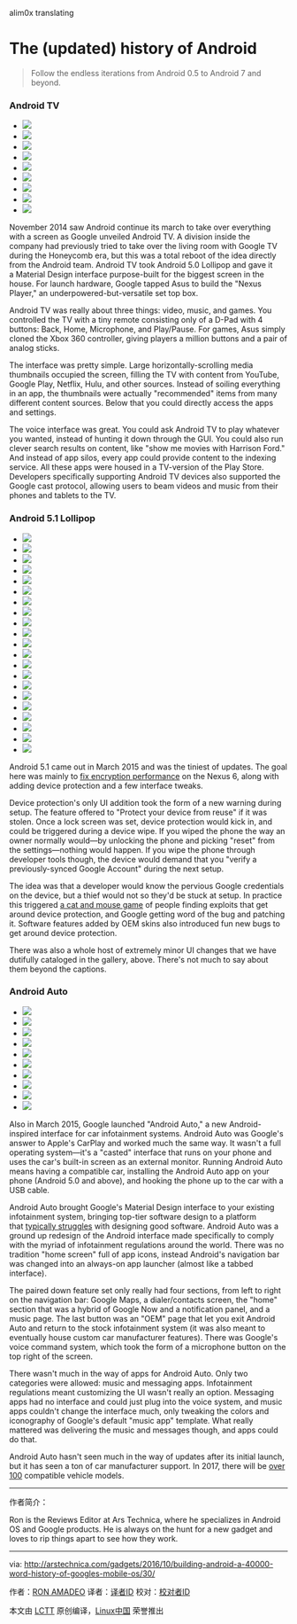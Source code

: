 alim0x translating

The (updated) history of Android
============================================================

> Follow the endless iterations from Android 0.5 to Android 7 and beyond.

### Android TV


*   [
     ![](https://cdn.arstechnica.net/wp-content/uploads/2016/10/IMG_0002-22-150x150.jpg) 
    ][2]
*   [
     ![](https://cdn.arstechnica.net/wp-content/uploads/2014/11/device-2014-10-31-172334-150x150.png) 
    ][3]
*   [
     ![](https://cdn.arstechnica.net/wp-content/uploads/2014/11/play-store-2-150x150.png) 
    ][4]
*   [
     ![](https://cdn.arstechnica.net/wp-content/uploads/2014/11/search-2-150x150.png) 
    ][5]
*   [
     ![](https://cdn.arstechnica.net/wp-content/uploads/2014/11/search-1-150x150.png) 
    ][6]
*   [
     ![](https://cdn.arstechnica.net/wp-content/uploads/2014/11/device-2014-10-31-150246-150x150.png) 
    ][7]
*   [
     ![](https://cdn.arstechnica.net/wp-content/uploads/2014/11/device-2014-10-31-1548581-150x150.png) 
    ][8]
*   [
     ![](https://cdn.arstechnica.net/wp-content/uploads/2014/11/device-2014-10-31-170651-150x150.png) 
    ][9]
*   [
     ![](https://cdn.arstechnica.net/wp-content/uploads/2014/11/device-2014-10-31-174128-150x150.png) 
    ][10]

November 2014 saw Android continue its march to take over everything with a screen as Google unveiled Android TV. A division inside the company had previously tried to take over the living room with Google TV during the Honeycomb era, but this was a total reboot of the idea directly from the Android team. Android TV took Android 5.0 Lollipop and gave it a Material Design interface purpose-built for the biggest screen in the house. For launch hardware, Google tapped Asus to build the "Nexus Player," an underpowered-but-versatile set top box.

Android TV was really about three things: video, music, and games. You controlled the TV with a tiny remote consisting only of a D-Pad with 4 buttons: Back, Home, Microphone, and Play/Pause. For games, Asus simply cloned the Xbox 360 controller, giving players a million buttons and a pair of analog sticks.

The interface was pretty simple. Large horizontally-scrolling media thumbnails occupied the screen, filling the TV with content from YouTube, Google Play, Netflix, Hulu, and other sources. Instead of soiling everything in an app, the thumbnails were actually "recommended" items from many different content sources. Below that you could directly access the apps and settings.

The voice interface was great. You could ask Android TV to play whatever you wanted, instead of hunting it down through the GUI. You could also run clever search results on content, like "show me movies with Harrison Ford." And instead of app silos, every app could provide content to the indexing service. All these apps were housed in a TV-version of the Play Store. Developers specifically supporting Android TV devices also supported the Google cast protocol, allowing users to beam videos and music from their phones and tablets to the TV.

### Android 5.1 Lollipop

*   [
     ![](https://cdn.arstechnica.net/wp-content/uploads/2015/03/lock1-150x150.jpg) 
    ][11]
*   [
     ![](https://cdn.arstechnica.net/wp-content/uploads/2015/03/2015-03-14-17.33.58-150x150.png) 
    ][12]
*   [
     ![](https://cdn.arstechnica.net/wp-content/uploads/2015/03/quick-150x150.jpg) 
    ][13]
*   [
     ![](https://cdn.arstechnica.net/wp-content/uploads/2015/03/new-quick-panels-150x150.jpg) 
    ][14]
*   [
     ![](https://cdn.arstechnica.net/wp-content/uploads/2015/03/volumepress-150x150.jpg) 
    ][15]
*   [
     ![](https://cdn.arstechnica.net/wp-content/uploads/2015/03/volumetouch-150x150.jpg) 
    ][16]
*   [
     ![](https://cdn.arstechnica.net/wp-content/uploads/2015/03/volumebell-150x150.jpg) 
    ][17]
*   [
     ![](https://cdn.arstechnica.net/wp-content/uploads/2015/03/interrupts1-150x150.jpg) 
    ][18]
*   [
     ![](https://cdn.arstechnica.net/wp-content/uploads/2015/03/heads-up1-150x150.jpg) 
    ][19]
*   [
     ![](https://cdn.arstechnica.net/wp-content/uploads/2015/03/screen-pin-2-150x150.jpg) 
    ][20]
*   [
     ![](https://cdn.arstechnica.net/wp-content/uploads/2015/03/screen-pin-150x150.jpg) 
    ][21]
*   [
     ![](https://cdn.arstechnica.net/wp-content/uploads/2015/03/gif1-150x150.gif) 
    ][22]
*   [
     ![](https://cdn.arstechnica.net/wp-content/uploads/2015/03/Untitled-1-150x150.gif) 
    ][23]
*   [
     ![](https://cdn.arstechnica.net/wp-content/uploads/2015/03/51-150x150.jpg) 
    ][24]
*   [
     ![](https://cdn.arstechnica.net/wp-content/uploads/2015/03/scrollbar-150x150.jpg) 
    ][25]
*   [
     ![](https://cdn.arstechnica.net/wp-content/uploads/2015/03/simcard-150x150.jpg) 
    ][26]
*   [
     ![](https://cdn.arstechnica.net/wp-content/uploads/2015/03/sip-150x150.jpg) 
    ][27]
*   [
     ![](https://cdn.arstechnica.net/wp-content/uploads/2015/03/status-screen-150x150.jpg) 
    ][28]
*   [
     ![](https://cdn.arstechnica.net/wp-content/uploads/2015/03/time-picker-150x150.jpg) 
    ][29]
*   [
     ![](https://cdn.arstechnica.net/wp-content/uploads/2015/03/icons-150x150.jpg) 
    ][30]
*   [
     ![](https://cdn.arstechnica.net/wp-content/uploads/2015/03/play-store-150x150.jpg) 
    ][31]

Android 5.1 came out in March 2015 and was the tiniest of updates. The goal here was mainly to [fix encryption performance][43] on the Nexus 6, along with adding device protection and a few interface tweaks.

Device protection's only UI addition took the form of a new warning during setup. The feature offered to "Protect your device from reuse" if it was stolen. Once a lock screen was set, device protection would kick in, and could be triggered during a device wipe. If you wiped the phone the way an owner normally would—by unlocking the phone and picking "reset" from the settings—nothing would happen. If you wipe the phone through developer tools though, the device would demand that you "verify a previously-synced Google Account" during the next setup.

The idea was that a developer would know the pervious Google credentials on the device, but a thief would not so they'd be stuck at setup. In practice this triggered [a cat and mouse game][44] of people finding exploits that get around device protection, and Google getting word of the bug and patching it. Software features added by OEM skins also introduced fun new bugs to get around device protection.

There was also a whole host of extremely minor UI changes that we have dutifully cataloged in the gallery, above. There's not much to say about them beyond the captions.

### Android Auto

*   [
     ![](https://cdn.arstechnica.net/wp-content/uploads/2016/10/Android_Auto_The_right_information_for_the_road_ahead_-_YouTube_-_Google_Chrome_2016-10-29_19-49-56-150x150.jpg) 
    ][32]
*   [
     ![](https://cdn.arstechnica.net/wp-content/uploads/2016/10/Android-Auto-150x150.jpg) 
    ][33]
*   [
     ![](https://cdn.arstechnica.net/wp-content/uploads/2015/07/screendump-2015-07-09-105548-150x150.png) 
    ][34]
*   [
     ![](https://cdn.arstechnica.net/wp-content/uploads/2015/07/screendump-2015-07-09-091514-150x150.png) 
    ][35]
*   [
     ![](https://cdn.arstechnica.net/wp-content/uploads/2015/07/screendump-2015-07-10-194221-150x150.png) 
    ][36]
*   [
     ![](https://cdn.arstechnica.net/wp-content/uploads/2015/07/screendump-2015-07-09-110323-150x150.png) 
    ][37]
*   [
     ![](https://cdn.arstechnica.net/wp-content/uploads/2015/07/screendump-2015-07-10-113659-150x150.png) 
    ][38]
*   [
     ![](https://cdn.arstechnica.net/wp-content/uploads/2015/07/screendump-2015-07-09-105654-150x150.png) 
    ][39]
*   [
     ![](https://cdn.arstechnica.net/wp-content/uploads/2015/07/screendump-2015-07-09-1117341-150x150.jpg) 
    ][40]
*   [
     ![](https://cdn.arstechnica.net/wp-content/uploads/2015/07/IMG_3594-150x150.jpg) 
    ][41]

Also in March 2015, Google launched "Android Auto," a new Android-inspired interface for car infotainment systems. Android Auto was Google's answer to Apple's CarPlay and worked much the same way. It wasn't a full operating system—it's a "casted" interface that runs on your phone and uses the car's built-in screen as an external monitor. Running Android Auto means having a compatible car, installing the Android Auto app on your phone (Android 5.0 and above), and hooking the phone up to the car with a USB cable.

Android Auto brought Google's Material Design interface to your existing infotainment system, bringing top-tier software design to a platform that [typically struggles][45] with designing good software. Android Auto was a ground up redesign of the Android interface made specifically to comply with the myriad of infotainment regulations around the world. There was no tradition "home screen" full of app icons, instead Android's navigation bar was changed into an always-on app launcher (almost like a tabbed interface).

The paired down feature set only really had four sections, from left to right on the navigation bar: Google Maps, a dialer/contacts screen, the "home" section that was a hybrid of Google Now and a notification panel, and a music page. The last button was an "OEM" page that let you exit Android Auto and return to the stock infotainment system (it was also meant to eventually house custom car manufacturer features). There was Google's voice command system, which took the form of a microphone button on the top right of the screen.

There wasn't much in the way of apps for Android Auto. Only two categories were allowed: music and messaging apps. Infotainment regulations meant customizing the UI wasn't really an option. Messaging apps had no interface and could just plug into the voice system, and music apps couldn't change the interface much, only tweaking the colors and iconography of Google's default "music app" template. What really mattered was delivering the music and messages though, and apps could do that.

Android Auto hasn't seen much in the way of updates after its initial launch, but it has seen a ton of car manufacturer support. In 2017, there will be [over 100][46] compatible vehicle models.

--------------------------------------------------------------------------------

作者简介：

Ron is the Reviews Editor at Ars Technica, where he specializes in Android OS and Google products. He is always on the hunt for a new gadget and loves to rip things apart to see how they work.


--------------------------------------------------------------------------------

via: http://arstechnica.com/gadgets/2016/10/building-android-a-40000-word-history-of-googles-mobile-os/30/

作者：[RON AMADEO][a]
译者：[译者ID](https://github.com/译者ID)
校对：[校对者ID](https://github.com/校对者ID)

本文由 [LCTT](https://github.com/LCTT/TranslateProject) 原创编译，[Linux中国](https://linux.cn/) 荣誉推出

[a]:http://arstechnica.com/author/ronamadeo/
[1]:https://www.youtube.com/watch?v=Ht8yzpIV9M0
[2]:http://arstechnica.com/gadgets/2016/10/building-android-a-40000-word-history-of-googles-mobile-os/30/#
[3]:http://arstechnica.com/gadgets/2016/10/building-android-a-40000-word-history-of-googles-mobile-os/30/#
[4]:http://arstechnica.com/gadgets/2016/10/building-android-a-40000-word-history-of-googles-mobile-os/30/#
[5]:http://arstechnica.com/gadgets/2016/10/building-android-a-40000-word-history-of-googles-mobile-os/30/#
[6]:http://arstechnica.com/gadgets/2016/10/building-android-a-40000-word-history-of-googles-mobile-os/30/#
[7]:http://arstechnica.com/gadgets/2016/10/building-android-a-40000-word-history-of-googles-mobile-os/30/#
[8]:http://arstechnica.com/gadgets/2016/10/building-android-a-40000-word-history-of-googles-mobile-os/30/#
[9]:http://arstechnica.com/gadgets/2016/10/building-android-a-40000-word-history-of-googles-mobile-os/30/#
[10]:http://arstechnica.com/gadgets/2016/10/building-android-a-40000-word-history-of-googles-mobile-os/30/#
[11]:http://arstechnica.com/gadgets/2016/10/building-android-a-40000-word-history-of-googles-mobile-os/30/#
[12]:http://arstechnica.com/gadgets/2016/10/building-android-a-40000-word-history-of-googles-mobile-os/30/#
[13]:http://arstechnica.com/gadgets/2016/10/building-android-a-40000-word-history-of-googles-mobile-os/30/#
[14]:http://arstechnica.com/gadgets/2016/10/building-android-a-40000-word-history-of-googles-mobile-os/30/#
[15]:http://arstechnica.com/gadgets/2016/10/building-android-a-40000-word-history-of-googles-mobile-os/30/#
[16]:http://arstechnica.com/gadgets/2016/10/building-android-a-40000-word-history-of-googles-mobile-os/30/#
[17]:http://arstechnica.com/gadgets/2016/10/building-android-a-40000-word-history-of-googles-mobile-os/30/#
[18]:http://arstechnica.com/gadgets/2016/10/building-android-a-40000-word-history-of-googles-mobile-os/30/#
[19]:http://arstechnica.com/gadgets/2016/10/building-android-a-40000-word-history-of-googles-mobile-os/30/#
[20]:http://arstechnica.com/gadgets/2016/10/building-android-a-40000-word-history-of-googles-mobile-os/30/#
[21]:http://arstechnica.com/gadgets/2016/10/building-android-a-40000-word-history-of-googles-mobile-os/30/#
[22]:http://arstechnica.com/gadgets/2016/10/building-android-a-40000-word-history-of-googles-mobile-os/30/#
[23]:http://arstechnica.com/gadgets/2016/10/building-android-a-40000-word-history-of-googles-mobile-os/30/#
[24]:http://arstechnica.com/gadgets/2016/10/building-android-a-40000-word-history-of-googles-mobile-os/30/#
[25]:http://arstechnica.com/gadgets/2016/10/building-android-a-40000-word-history-of-googles-mobile-os/30/#
[26]:http://arstechnica.com/gadgets/2016/10/building-android-a-40000-word-history-of-googles-mobile-os/30/#
[27]:http://arstechnica.com/gadgets/2016/10/building-android-a-40000-word-history-of-googles-mobile-os/30/#
[28]:http://arstechnica.com/gadgets/2016/10/building-android-a-40000-word-history-of-googles-mobile-os/30/#
[29]:http://arstechnica.com/gadgets/2016/10/building-android-a-40000-word-history-of-googles-mobile-os/30/#
[30]:http://arstechnica.com/gadgets/2016/10/building-android-a-40000-word-history-of-googles-mobile-os/30/#
[31]:http://arstechnica.com/gadgets/2016/10/building-android-a-40000-word-history-of-googles-mobile-os/30/#
[32]:http://arstechnica.com/gadgets/2016/10/building-android-a-40000-word-history-of-googles-mobile-os/30/#
[33]:http://arstechnica.com/gadgets/2016/10/building-android-a-40000-word-history-of-googles-mobile-os/30/#
[34]:http://arstechnica.com/gadgets/2016/10/building-android-a-40000-word-history-of-googles-mobile-os/30/#
[35]:http://arstechnica.com/gadgets/2016/10/building-android-a-40000-word-history-of-googles-mobile-os/30/#
[36]:http://arstechnica.com/gadgets/2016/10/building-android-a-40000-word-history-of-googles-mobile-os/30/#
[37]:http://arstechnica.com/gadgets/2016/10/building-android-a-40000-word-history-of-googles-mobile-os/30/#
[38]:http://arstechnica.com/gadgets/2016/10/building-android-a-40000-word-history-of-googles-mobile-os/30/#
[39]:http://arstechnica.com/gadgets/2016/10/building-android-a-40000-word-history-of-googles-mobile-os/30/#
[40]:http://arstechnica.com/gadgets/2016/10/building-android-a-40000-word-history-of-googles-mobile-os/30/#
[41]:http://arstechnica.com/gadgets/2016/10/building-android-a-40000-word-history-of-googles-mobile-os/30/#
[42]:http://arstechnica.com/author/ronamadeo/
[43]:http://arstechnica.com/gadgets/2015/03/a-look-at-android-5-1-speed-security-tweaks/
[44]:http://www.androidpolice.com/2016/08/11/rootjunky-discovers-frp-bypass-method-newer-samsung-phones/
[45]:http://www.autoblog.com/2014/10/27/consumer-reports-reliability-infotainment-woes/
[46]:http://www.usatoday.com/story/money/cars/2016/10/11/android-auto-comes-more-than-100-car-models-2017/91884366/
[47]:http://arstechnica.com/gadgets/2016/10/building-android-a-40000-word-history-of-googles-mobile-os/1/
[48]:http://arstechnica.com/gadgets/2016/10/building-android-a-40000-word-history-of-googles-mobile-os/2/
[49]:http://arstechnica.com/gadgets/2016/10/building-android-a-40000-word-history-of-googles-mobile-os/29/
[50]:http://arstechnica.com/gadgets/2016/10/building-android-a-40000-word-history-of-googles-mobile-os/31/
[51]:http://arstechnica.com/gadgets/2016/10/building-android-a-40000-word-history-of-googles-mobile-os/32/
[52]:http://arstechnica.com/gadgets/2016/10/building-android-a-40000-word-history-of-googles-mobile-os/33/
[53]:http://arstechnica.com/gadgets/2016/10/building-android-a-40000-word-history-of-googles-mobile-os/31/

